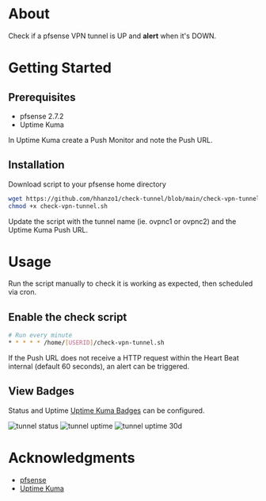 # About
Check if a pfsense VPN tunnel is UP and **alert** when it's DOWN.

# Getting Started
## Prerequisites

* pfsense 2.7.2
* Uptime Kuma 

In Uptime Kuma create a Push Monitor and note the Push URL.

## Installation
Download script to your pfsense home directory
```bash
wget https://github.com/hhanzo1/check-tunnel/blob/main/check-vpn-tunnel.sh
chmod +x check-vpn-tunnel.sh
```
Update the script with the tunnel name (ie. ovpnc1 or ovpnc2) and the Uptime Kuma Push URL.

# Usage
Run the script manually to check it is working as expected, then scheduled via cron.

## Enable the check script
```bash
# Run every minute
* * * * * /home/[USERID]/check-vpn-tunnel.sh
```
If the Push URL does not receive a HTTP request within the Heart Beat internal (default 60 seconds), an alert can be triggered.

## View Badges
Status and Uptime [Uptime Kuma Badges](https://github.com/louislam/uptime-kuma/wiki/Badge) can be configured.

![tunnel status](https://uptime.netwrk8.com/api/badge/12/status)
![tunnel uptime](https://uptime.netwrk8.com/api/badge/12/uptime)
![tunnel uptime 30d](https://uptime.netwrk8.com/api/badge/12/uptime/720?label=Uptime(30d)&labelSuffix=d)

# Acknowledgments
* [pfsense](https://www.pfsense.org/)
* [Uptime Kuma](https://github.com/louislam/uptime-kuma)
